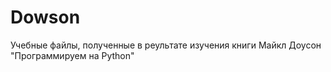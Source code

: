 # Dowson
Учебные файлы, полученные в реультате изучения книги Майкл Доусон "Программируем на Python"

